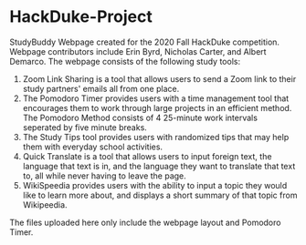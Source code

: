 # HackDuke-Project
StudyBuddy Webpage created for the 2020 Fall HackDuke competition. Webpage contributors include Erin Byrd, Nicholas Carter, and Albert Demarco. The webpage consists of the
following study tools: 
  1. Zoom Link Sharing is a tool that allows users to send a Zoom link to their study partners' emails all from one place.
  2. The Pomodoro Timer provides users with a time management tool that encourages them to work through large projects in an efficient method. The Pomodoro Method consists of 4 
     25-minute work intervals seperated by five minute breaks.
  3. The Study Tips tool provides users with randomized tips that may help them with everyday school activities.
  4. Quick Translate is a tool that allows users to input foreign text, the language that text is in, and the language they want to translate that text to, all while never having 
     to leave the page.
  5. WikiSpeedia provides users with the ability to input a topic they would like to learn more about, and displays a short summary of that topic from Wikipeedia.

The files uploaded here only include the webpage layout and Pomodoro Timer.
